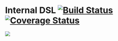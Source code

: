 # Internal DSL [![Build Status](https://travis-ci.org/tillreitlinger/LCBilling.svg?branch=feature%2Fadd_internal_dsl)](https://travis-ci.org/tillreitlinger/LCBilling) [![Coverage Status](https://coveralls.io/repos/github/tillreitlinger/LCBilling/badge.svg?branch=feature/add_internal_dsl)](https://coveralls.io/github/tillreitlinger/LCBilling?branch=feature/add_internal_dsl)

![](https://github.com/tillreitlinger/LCBilling/blob/feature/add_internal_dsl/Internal_DSL.png?raw=true)
